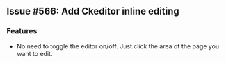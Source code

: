 ## Issue #566: Add Ckeditor inline editing

### Features

* No need to toggle the editor on/off. Just click the area of the page you want to edit.
